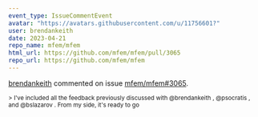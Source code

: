 ```yaml
---
event_type: IssueCommentEvent
avatar: "https://avatars.githubusercontent.com/u/11756601?"
user: brendankeith
date: 2023-04-21
repo_name: mfem/mfem
html_url: https://github.com/mfem/mfem/pull/3065
repo_url: https://github.com/mfem/mfem
---
```


<a href='https://github.com/brendankeith' target='_blank'>brendankeith</a> commented on issue <a href='https://github.com/mfem/mfem/pull/3065' target='_blank'>mfem/mfem#3065</a>.

<small>> I've included all the feedback previously discussed with @brendankeith , @psocratis , and @bslazarov . From my side, it's ready to go 